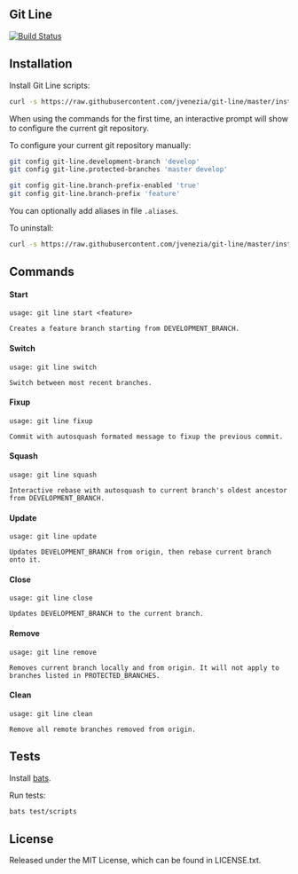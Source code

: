 ## Git Line

[![Build Status](https://travis-ci.org/jvenezia/git-line.svg?branch=master)](https://travis-ci.org/jvenezia/git-line)

## Installation

Install Git Line scripts:

```bash
curl -s https://raw.githubusercontent.com/jvenezia/git-line/master/installer.bash | bash /dev/stdin install
```

When using the commands for the first time, an interactive prompt will show to configure the current git repository.

To configure your current git repository manually:

```bash
git config git-line.development-branch 'develop'
git config git-line.protected-branches 'master develop'

git config git-line.branch-prefix-enabled 'true'
git config git-line.branch-prefix 'feature'
```

You can optionally add aliases in file `.aliases`.

To uninstall:

```bash
curl -s https://raw.githubusercontent.com/jvenezia/git-line/master/installer.bash | bash /dev/stdin uninstall
```

## Commands

#### Start

```
usage: git line start <feature>

Creates a feature branch starting from DEVELOPMENT_BRANCH.
```

#### Switch

```
usage: git line switch

Switch between most recent branches.
```

#### Fixup

```
usage: git line fixup 

Commit with autosquash formated message to fixup the previous commit.
```

#### Squash

```
usage: git line squash 

Interactive rebase with autosquash to current branch's oldest ancestor from DEVELOPMENT_BRANCH.
```

#### Update

```
usage: git line update 

Updates DEVELOPMENT_BRANCH from origin, then rebase current branch onto it.
```

#### Close

```
usage: git line close

Updates DEVELOPMENT_BRANCH to the current branch.
```

#### Remove

```
usage: git line remove

Removes current branch locally and from origin. It will not apply to branches listed in PROTECTED_BRANCHES.
```

#### Clean

```
usage: git line clean

Remove all remote branches removed from origin.
```

## Tests

Install [bats](https://github.com/sstephenson/bats/wiki/Install-Bats-Using-a-Package).

Run tests:

```bash
bats test/scripts
```

## License

Released under the MIT License, which can be found in LICENSE.txt.